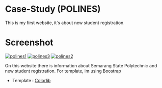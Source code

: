 # Case-Study (POLINES)
This is my first website, it's about new student registration.


# Screenshot

<a href="https://ibb.co/WnmNh3g"><img src="https://i.ibb.co/9nQmDvs/polines1.png" alt="polines1" border="0"></a>
<a href="https://ibb.co/mXV4pvT"><img src="https://i.ibb.co/xft6ZmL/polines3.png" alt="polines3" border="0"></a>
<a href="https://ibb.co/sVJvP65"><img src="https://i.ibb.co/YLT7WyD/polines2.png" alt="polines2" border="0"></a>

On this website there is information about Semarang State Polytechnic and new student registration. For template, im using Boostrap

- Template : [Colorlib](https://colorlib.com/)
